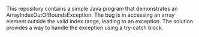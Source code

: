 This repository contains a simple Java program that demonstrates an ArrayIndexOutOfBoundsException. The bug is in accessing an array element outside the valid index range, leading to an exception. The solution provides a way to handle the exception using a try-catch block.